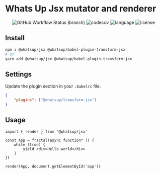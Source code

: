 # Whats Up Jsx mutator and renderer

<div align="center">
<img src="https://img.shields.io/github/workflow/status/whatsup/jsx/Node.js%20CI/master" alt="GitHub Workflow Status (branch)" />
<img src="https://img.shields.io/codecov/c/github/whatsup/jsx" alt="codecov" />
<img src="https://img.shields.io/github/languages/top/whatsup/jsx" alt="language" />
<img src="https://img.shields.io/npm/l/@whatsup/jsx" alt="license" />  
</div>

## Install

```bash
npm i @whatsup/jsx @whatsup/babel-plugin-transform-jsx
# or
yarn add @whatsup/jsx @whatsup/babel-plugin-transform-jsx
```

## Settings

Update the plugin section in your `.babelrc` file.

```json
{
    "plugins": ["@whatsup/transform-jsx"]
}
```

## Usage

```tsx
import { render } from '@whatsup/jsx'

const App = fractal(async function* () {
    while (true) {
        yield <div>Hello world</div>
    }
})

render(App, document.getElementById('app'))
```
